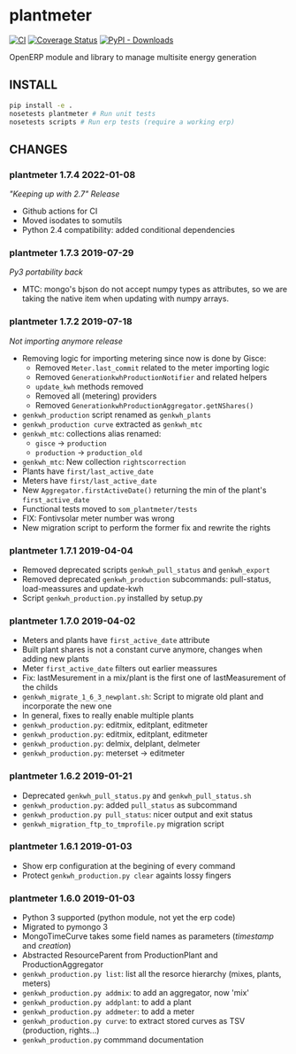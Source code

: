 # plantmeter 
[![CI](https://github.com/Som-Energia/plantmeter/actions/workflows/main.yml/badge.svg)](https://github.com/Som-Energia/plantmeter/actions/workflows/main.yml)
[![Coverage Status](https://coveralls.io/repos/github/Som-Energia/plantmeter/badge.svg?branch=master)](https://coveralls.io/github/Som-Energia/plantmeter?branch=master)
[![PyPI - Downloads](https://img.shields.io/pypi/dm/plantmeter)](https://pypi.org/project/plantmeter)

OpenERP module and library to manage multisite energy generation

## INSTALL

```bash
pip install -e .
nosetests plantmeter # Run unit tests
nosetests scripts # Run erp tests (require a working erp)
```



## CHANGES

### plantmeter 1.7.4 2022-01-08

_"Keeping up with 2.7" Release_

- Github actions for CI
- Moved isodates to somutils
- Python 2.4 compatibility: added conditional dependencies

### plantmeter 1.7.3 2019-07-29

_Py3 portability back_

- MTC: mongo's bjson do not accept numpy types as attributes,
  so we are taking the native item when updating with numpy arrays.

### plantmeter 1.7.2 2019-07-18

_Not importing anymore release_

- Removing logic for importing metering since now is done by Gisce:
    - Removed `Meter.last_commit` related to the meter importing logic
    - Removed `GenerationkwhProductionNotifier` and related helpers
    - `update_kwh` methods removed
    - Removed all (metering) providers
    - Removed `GenerationkwhProductionAggregator.getNShares()`
- `genkwh_production` script renamed as `genkwh_plants`
- `genkwh_production curve` extracted as `genkwh_mtc`
- `genkwh_mtc`: collections alias renamed:
    - `gisce` -> `production`
    - `production` -> `production_old`
- `genkwh_mtc`: New collection `rightscorrection`
- Plants have `first/last_active_date`
- Meters have `first/last_active_date`
- New `Aggregator.firstActiveDate()` returning the min of the plant's `first_active_date`
- Functional tests moved to `som_plantmeter/tests`
- FIX: Fontivsolar meter number was wrong
- New migration script to perform the former fix and rewrite the rights


### plantmeter 1.7.1 2019-04-04

- Removed deprecated scripts `genkwh_pull_status` and `genkwh_export`
- Removed deprecated `genkwh_production` subcommands: pull-status, load-meassures and update-kwh
- Script `genkwh_production.py` installed by setup.py

### plantmeter 1.7.0 2019-04-02

- Meters and plants have `first_active_date` attribute
- Built plant shares is not a constant curve anymore, changes when adding new plants
- Meter `first_active_date` filters out earlier meassures
- Fix: lastMesurement in a mix/plant is the first one of lastMeasurement of the childs
- `genkwh_migrate_1_6_3_newplant.sh`: Script to migrate old plant and incorporate the new one
- In general, fixes to really enable multiple plants
- `genkwh_production.py`: editmix, editplant, editmeter
- `genkwh_production.py`: editmix, editplant, editmeter
- `genkwh_production.py`: delmix, delplant, delmeter
- `genkwh_production.py`: meterset -> editmeter


### plantmeter 1.6.2 2019-01-21

- Deprecated `genkwh_pull_status.py` and `genkwh_pull_status.sh`
- `genkwh_production.py`: added `pull_status` as subcommand
- `genkwh_production.py pull_status`: nicer output and exit status
- `genkwh_migration_ftp_to_tmprofile.py` migration script

### plantmeter 1.6.1 2019-01-03

- Show erp configuration at the begining of every command
- Protect `genkwh_production.py clear` againts lossy fingers

### plantmeter 1.6.0 2019-01-03

- Python 3 supported (python module, not yet the erp code)
- Migrated to pymongo 3
- MongoTimeCurve takes some field names as parameters (_timestamp_ and _creation_)
- Abstracted ResourceParent from ProductionPlant and ProductionAggregator
- `genkwh_production.py list`: list all the resorce hierarchy (mixes, plants, meters)
- `genkwh_production.py addmix`: to add an aggregator, now 'mix'
- `genkwh_production.py addplant`: to add a plant
- `genkwh_production.py addmeter`: to add a meter
- `genkwh_production.py curve`: to extract stored curves as TSV (production, rights...)
- `genkwh_production.py` commmand documentation






